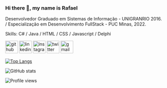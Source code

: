 ### Hi there 👋, my name is Rafael
Desenvolvedor Graduado em Sistemas de Informação - UNIGRANRIO 2016. / Especialização em Desenvolvimento FullStack - PUC Minas, 2022.

Skills: C# / Java / HTML / CSS / Javascript / Delphi



[<img src='https://cdn.jsdelivr.net/npm/simple-icons@3.0.1/icons/github.svg' alt='github' height='40'>](https://github.com/Rafael-de-Oliveira-Silva)  [<img src='https://cdn.jsdelivr.net/npm/simple-icons@3.0.1/icons/linkedin.svg' alt='linkedin' height='40'>](https://www.linkedin.com/in/https://www.linkedin.com/in/rafael-de-oliveira-silva-531767a1//)  [<img src='https://cdn.jsdelivr.net/npm/simple-icons@3.0.1/icons/instagram.svg' alt='instagram' height='40'>](https://www.instagram.com/https://www.instagram.com/rafael_o_silva_88//)  [<img src='https://cdn.jsdelivr.net/npm/simple-icons@3.0.1/icons/twitter.svg' alt='twitter' height='40'>](https://twitter.com/https://twitter.com/Oliveira_2ilva?s=08)  [<img src='https://cdn.jsdelivr.net/npm/simple-icons@3.0.1/icons/gmail.svg' alt='gmail' height='40'>](rafaeldeoliveira88@gmail.com)  

[![Top Langs](https://github-readme-stats.vercel.app/api/top-langs/?username=Rafael-de-Oliveira-Silva)](https://github.com/anuraghazra/github-readme-stats)

![GitHub stats](https://github-readme-stats.vercel.app/api?username=Rafael-de-Oliveira-Silva&show_icons=true)  

![Profile views](https://gpvc.arturio.dev/Rafael-de-Oliveira-Silva)  
